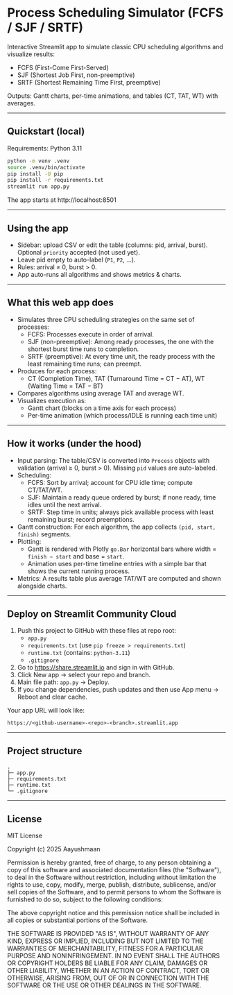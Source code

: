 # Process Scheduling Simulator (FCFS / SJF / SRTF)

Interactive Streamlit app to simulate classic CPU scheduling algorithms and visualize results:
- FCFS (First-Come First-Served)
- SJF (Shortest Job First, non-preemptive)
- SRTF (Shortest Remaining Time First, preemptive)

Outputs: Gantt charts, per-time animations, and tables (CT, TAT, WT) with averages.

---

## Quickstart (local)

Requirements: Python 3.11

```bash
python -m venv .venv
source .venv/bin/activate
pip install -U pip
pip install -r requirements.txt
streamlit run app.py
```

The app starts at http://localhost:8501

---

## Using the app
- Sidebar: upload CSV or edit the table (columns: pid, arrival, burst). Optional `priority` accepted (not used yet).
- Leave pid empty to auto-label (`P1`, `P2`, ...).
- Rules: arrival ≥ 0, burst > 0.
- App auto-runs all algorithms and shows metrics & charts.

---

## What this web app does
- Simulates three CPU scheduling strategies on the same set of processes:
  - FCFS: Processes execute in order of arrival.
  - SJF (non-preemptive): Among ready processes, the one with the shortest burst time runs to completion.
  - SRTF (preemptive): At every time unit, the ready process with the least remaining time runs; can preempt.
- Produces for each process:
  - CT (Completion Time), TAT (Turnaround Time = CT − AT), WT (Waiting Time = TAT − BT)
- Compares algorithms using average TAT and average WT.
- Visualizes execution as:
  - Gantt chart (blocks on a time axis for each process)
  - Per-time animation (which process/IDLE is running each time unit)

---

## How it works (under the hood)
- Input parsing: The table/CSV is converted into `Process` objects with validation (arrival ≥ 0, burst > 0). Missing `pid` values are auto-labeled.
- Scheduling:
  - FCFS: Sort by arrival; account for CPU idle time; compute CT/TAT/WT.
  - SJF: Maintain a ready queue ordered by burst; if none ready, time idles until the next arrival.
  - SRTF: Step time in units; always pick available process with least remaining burst; record preemptions.
- Gantt construction: For each algorithm, the app collects `(pid, start, finish)` segments.
- Plotting:
  - Gantt is rendered with Plotly `go.Bar` horizontal bars where width = `finish − start` and base = `start`.
  - Animation uses per-time timeline entries with a simple bar that shows the current running process.
- Metrics: A results table plus average TAT/WT are computed and shown alongside charts.

---

## Deploy on Streamlit Community Cloud
1) Push this project to GitHub with these files at repo root:
   - `app.py`
   - `requirements.txt` (use `pip freeze > requirements.txt`)
   - `runtime.txt` (contains: `python-3.11`)
   - `.gitignore`
2) Go to https://share.streamlit.io and sign in with GitHub.
3) Click New app → select your repo and branch.
4) Main file path: `app.py` → Deploy.
5) If you change dependencies, push updates and then use App menu → Reboot and clear cache.

Your app URL will look like:
```
https://<github-username>-<repo>-<branch>.streamlit.app
```

---

## Project structure
```
.
├─ app.py
├─ requirements.txt
├─ runtime.txt
└─ .gitignore
```

---

## License
MIT License

Copyright (c) 2025 Aayushmaan

Permission is hereby granted, free of charge, to any person obtaining a copy
of this software and associated documentation files (the "Software"), to deal
in the Software without restriction, including without limitation the rights
to use, copy, modify, merge, publish, distribute, sublicense, and/or sell
copies of the Software, and to permit persons to whom the Software is
furnished to do so, subject to the following conditions:

The above copyright notice and this permission notice shall be included in all
copies or substantial portions of the Software.

THE SOFTWARE IS PROVIDED "AS IS", WITHOUT WARRANTY OF ANY KIND, EXPRESS OR
IMPLIED, INCLUDING BUT NOT LIMITED TO THE WARRANTIES OF MERCHANTABILITY,
FITNESS FOR A PARTICULAR PURPOSE AND NONINFRINGEMENT. IN NO EVENT SHALL THE
AUTHORS OR COPYRIGHT HOLDERS BE LIABLE FOR ANY CLAIM, DAMAGES OR OTHER
LIABILITY, WHETHER IN AN ACTION OF CONTRACT, TORT OR OTHERWISE, ARISING FROM,
OUT OF OR IN CONNECTION WITH THE SOFTWARE OR THE USE OR OTHER DEALINGS IN THE
SOFTWARE.
